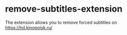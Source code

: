# remove-subtitles-extension
The extension allows you to remove forced subtitles on https://hd.kinopoisk.ru/
